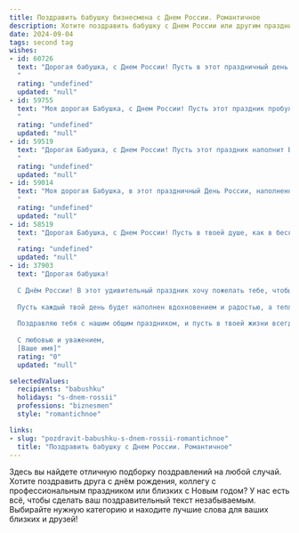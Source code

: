 ```yaml
---
title: Поздравить бабушку бизнесмена с Днем России. Романтичное
description: Хотите поздравить бабушку с Днем России или другим праздником? Наш ИИ создаст незабываемое поздравление, а вы обязательно выделитесь среди других.  
date: 2024-09-04
tags: second tag
wishes:
- id: 60726
  text: "Дорогая бабушка, с Днем России! Пусть в этот праздничный день наша страна сияет как бриллиант, а ты, моя любимая, остаешься его самой драгоценной огранкой. Пусть твоя жизнь будет такой же яркой и многогранной, как твои бизнес-проекты.
  "
  rating: "undefined"
  updated: "null"
- id: 59755
  text: "Моя дорогая Бабушка, с Днем России! Пусть этот праздник пробуждает в твоей душе самые светлые чувства, как любовь к нашей великой стране, так и трепетное, романтическое ощущение от жизни, которую ты прожила. Я желаю тебе долгих лет,  здоровья и благополучия, чтобы ты всегда могла наслаждаться красотой жизни и силой нашей Родины!
  "
  rating: "undefined"
  updated: "null"
- id: 59519
  text: "Дорогая Бабушка, с Днем России! Пусть этот праздник наполнит Вашу жизнь теплом, любовью и благополучием, а бизнес процветает, как прекрасный русский сад!
  "
  rating: "undefined"
  updated: "null"
- id: 59014
  text: "Моя дорогая Бабушка, в этот праздничный День России, наполненный гордостью за нашу страну, я хочу пожелать тебе самого светлого и романтичного счастья. Пусть твоя жизнь будет полна любви, тепла и гармонии, как прекрасные русские пейзажи, которые ты так любишь.  Пусть вечная молодость, оптимизм и благополучие всегда сопутствуют твоему бизнесу, и пусть каждый день приносит новые яркие моменты, которые ты будешь долго помнить!
  "
  rating: "undefined"
  updated: "null"
- id: 58519
  text: "Дорогая Бабушка, с Днем России! Пусть в твоей душе, как в бескрайних просторах нашей Родины, всегда царит любовь, мир и процветание. Ты – настоящая бизнес-леди, а твой оптимизм и сила духа – это тот фундамент, который держит наши сердца вместе.  В этот праздничный день желаю тебе здоровья, счастья и исполнения всех самых заветных желаний!
  "
  rating: "undefined"
  updated: "null"
- id: 37903
  text: "Дорогая бабушка!
  
  С Днём России! В этот удивительный праздник хочу пожелать тебе, чтобы твоя жизнь, как цветущий сад, наполнялась яркими моментами и счастьем. Ты — настоящий бизнесмен своего счастья, и я восхищаюсь твоей мудростью и умением находить лучшие решения в жизни.
  
  Пусть каждый твой день будет наполнен вдохновением и радостью, а тепло твоего сердца согревает всех вокруг. Ты — не только моя бабушка, ты — мой источник силы и нежности. Пусть Россия, как и ты, процветает и дарит своим людям любовь и уверенность в завтрашнем дне.
  
  Поздравляю тебя с нашим общим праздником, и пусть в твоей жизни всегда будет место для мечты и романтики!
  
  С любовью и уважением,
  [Ваше имя]"
  rating: "0"
  updated: "null"

selectedValues:
  recipients: "babushku"
  holidays: "s-dnem-rossii"
  professions: "biznesmen"
  style: "romantichnoe"

links:
- slug: "pozdravit-babushku-s-dnem-rossii-romantichnoe"
  title: "Поздравить бабушку с Днем России. Романтичное"
---
```


Здесь вы найдете отличную подборку поздравлений на любой случай. 
Хотите поздравить друга с днём рождения, коллегу с профессиональным праздником или близких с Новым годом? У нас есть всё, чтобы сделать ваш поздравительный текст незабываемым. Выбирайте нужную категорию и находите лучшие слова для ваших близких и друзей!
